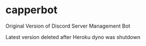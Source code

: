 # capperbot
Original Version of Discord Server Management Bot

Latest version deleted after Heroku dyno was shutdown
